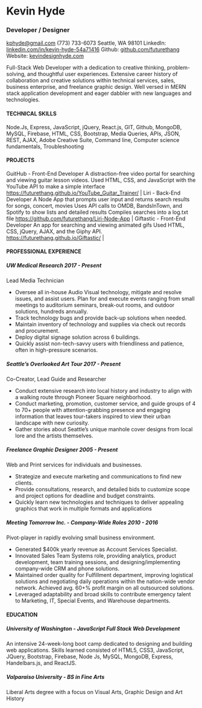 # Kevin Hyde
### Developer / Designer

kphyde@gmail.com 
(773) 733-6073
Seattle, WA 98101
LinkedIn: [linkedin.com/in/kevin-hyde-54a71416](linkedin.com/in/kevin-hyde-54a71416/)
Github: [github.com/futurethang](github.com/futurethang)
Website: [kevindesignhyde.com](kevindesignhyde.com/)


Full-Stack Web Developer with a dedication to creative thinking, problem-solving, and thoughtful user experiences. Extensive career history of collaboration and creative solutions within technical services, sales, business enterprise, and freelance graphic design. Well versed in MERN stack application development and eager dabbler with new languages and technologies. 

#### TECHNICAL SKILLS 
Node.Js, Express, JavaScript, jQuery, React.js, GIT, Github, MongoDB, MySQL, Firebase, HTML, CSS, Bootstrap, Media Queries, APIs, JSON, REST, AJAX, Adobe Creative Suite, Command line, Computer science fundamentals, Troubleshooting

#### PROJECTS
GuitHub - Front-End Developer
A distraction-free video portal for searching and viewing guitar lesson videos.
Used HTML, CSS, and JavaScript with the YouTube API to make a simple interface
https://futurethang.github.io/YouTube_Guitar_Trainer/ | 
Liri - Back-End Developer
A Node App that prompts user input and returns search results for songs, concert, movies
Uses API calls to OMDB, BandsInTown, and Spotify to show lists and detailed results
Compiles searches into a log.txt file
https://github.com/futurethang/Liri-Node-App | 
Giftastic - Front-End Developer
An app for searching and viewing animated gifs
Used HTML, CSS, jQuery, AJAX, and the Giphy API.
https://futurethang.github.io/Giftastic/ | 

#### PROFESSIONAL EXPERIENCE
##### UW Medical Research                                                                          2017 -  Present
Lead Media Technician
* Oversee all in-house Audio Visual technology, mitigate and resolve issues, and assist users. 
Plan for and execute events ranging from small meetings to auditorium seminars, break-out rooms, and outdoor solutions, hundreds annually.
* Track technology bugs and provide back-up solutions when needed.
* Maintain inventory of technology and supplies via check out records and procurement.
* Deploy digital signage solution across 6 buildings.
* Quickly assist non-tech-savvy users with friendliness and patience, often in high-pressure scenarios.

##### Seattle’s Overlooked Art Tour                                                               2017 - Present
Co-Creator, Lead Guide and Researcher
* Conduct extensive research into local history and industry to align with a walking route through Pioneer Square neighborhood.
* Conduct marketing, promotion, customer service, and guide groups of 4 to 70+ people with attention-grabbing presence and engaging information that leaves tour-takers inspired to view their urban landscape with new curiosity.
* Gather stories about Seattle’s unique manhole cover designs from local lore and the artists themselves. 

##### Freelance Graphic Designer                                                                 2005 - Present
Web and Print services for individuals and businesses. 
* Strategize and execute marketing and communications to find new clients. 
* Provide consultations, research, and detailed bids to customize scope and project options for deadline and budget constraints. 
* Quickly learn new technologies and techniques to deliver appealing graphics that work in multiple formats and applications

##### Meeting Tomorrow Inc. - Company-Wide Roles                                  2010 - 2016
Pivot-player in rapidly evolving small business environment. 
* Generated $400k yearly revenue as Account Services Specialist.
* Innovated Sales Team Systems role, providing analytics, product development, team training sessions, and designing/implementing company-wide CRM and phone solutions. 
* Maintained order quality for Fulfillment department, improving logistical solutions and negotiating daily operations within the nation-wide vendor network. Achieved avg. 60+% profit margin on all outsourced solutions.
* Leveraged adaptability and broad skills to contribute emergency talent to Marketing, IT, Special Events, and Warehouse departments.


#### EDUCATION
##### University of Washington - JavaScript Full Stack Web Development
An intensive 24-week-long boot camp dedicated to designing and building web applications. Skills learned consisted of HTML5, CSS3, JavaScript, JQuery, Bootstrap, Firebase, Node Js, MySQL, MongoDB, Express, Handelbars.js, and ReactJS. 

##### Valparaiso University - BS in Fine Arts
Liberal Arts degree with a focus on Visual Arts, Graphic Design and Art History
